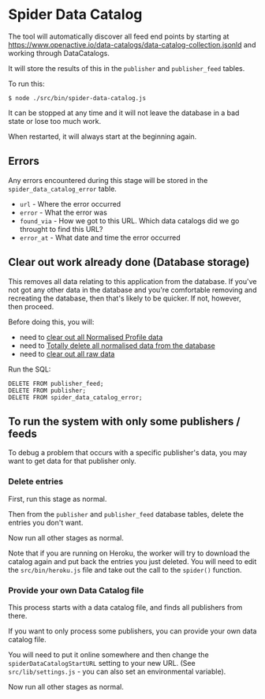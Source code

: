 # Spider Data Catalog

The tool will automatically discover all feed end points by starting at https://www.openactive.io/data-catalogs/data-catalog-collection.jsonld and working through DataCatalogs.

It will store the results of this in the `publisher` and `publisher_feed` tables.

To run this:

`$ node ./src/bin/spider-data-catalog.js`

It can be stopped at any time and it will not leave the database in a bad state or lose too much work.

When restarted, it will always start at the beginning again.

## Errors

Any errors encountered during this stage will be stored in the `spider_data_catalog_error` table.

* `url` - Where the error occurred
* `error` - What the error was
* `found_via` - How we got to this URL. Which data catalogs did we go throught to find this URL?
* `error_at` - What date and time the error occurred

## Clear out work already done (Database storage)

This removes all data relating to this application from the database. 
If you've not got any other data in the database and you're comfortable removing and recreating the database, 
then that's likely to be quicker. If not, however, then proceed.

Before doing this, you will:

* need to [clear out all Normalised Profile data](profile-normalised-data.md)
* need to [Totally delete all normalised data from the database](normalise-data.md)
* need to [clear out all raw data](download-raw-data.md)

Run the SQL:

    DELETE FROM publisher_feed;
    DELETE FROM publisher;
    DELETE FROM spider_data_catalog_error;

## To run the system with only some publishers / feeds

To debug a problem that occurs with a specific publisher's data, you may want to get data for that publisher only.

### Delete entries 

First, run this stage as normal. 

Then from the `publisher` and `publisher_feed` database tables, delete the entries you don't want.

Now run all other stages as normal.

Note that if you are running on Heroku, the worker will try to download the catalog again and put back the entries you just deleted.
You will need to edit the `src/bin/heroku.js` file and take out the call to the `spider()` function.

### Provide your own Data Catalog file

This process starts with a data catalog file, and finds all publishers from there.

If you want to only process some publishers, you can provide your own data catalog file.

You will need to put it online somewhere and then change the `spiderDataCatalogStartURL` setting to your new URL. 
(See `src/lib/settings.js` - you can also set an environmental variable).

Now run all other stages as normal.
